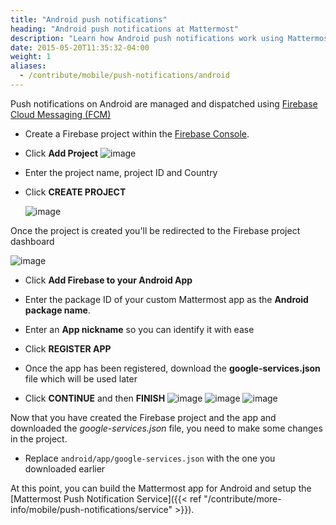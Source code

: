```yaml
---
title: "Android push notifications"
heading: "Android push notifications at Mattermost"
description: "Learn how Android push notifications work using Mattermost and Firebase Cloud Messaging."
date: 2015-05-20T11:35:32-04:00
weight: 1
aliases:
  - /contribute/mobile/push-notifications/android
---
```


Push notifications on Android are managed and dispatched using [Firebase Cloud Messaging (FCM)](http://firebase.google.com/docs/cloud-messaging/)

- Create a Firebase project within the [Firebase Console](https://console.firebase.google.com).

- Click **Add Project**
   ![image](/img/mobile/firebase_console.png)

- Enter the project name, project ID and Country

- Click **CREATE PROJECT**

   ![image](/img/mobile/firebase_project.png)

Once the project is created you'll be redirected to the Firebase project
dashboard

![image](/img/mobile/firebase_dashboard.png)

- Click **Add Firebase to your Android App**
- Enter the package ID of your custom Mattermost app as the **Android package name**.
- Enter an **App nickname** so you can identify it with ease
- Click **REGISTER APP**
- Once the app has been registered, download the **google-services.json** file which will be used later

- Click **CONTINUE** and then **FINISH**
   ![image](/img/mobile/firebase_register_app.png)
   ![image](/img/mobile/firebase_google_services.png)
   ![image](/img/mobile/firebase_sdk.png)

Now that you have created the Firebase project and the app and
downloaded the *google-services.json* file, you need to make some
changes in the project.

- Replace `android/app/google-services.json` with the one you downloaded earlier

At this point, you can build the Mattermost app for Android and setup the [Mattermost Push Notification Service]({{< ref "/contribute/more-info/mobile/push-notifications/service" >}}).

